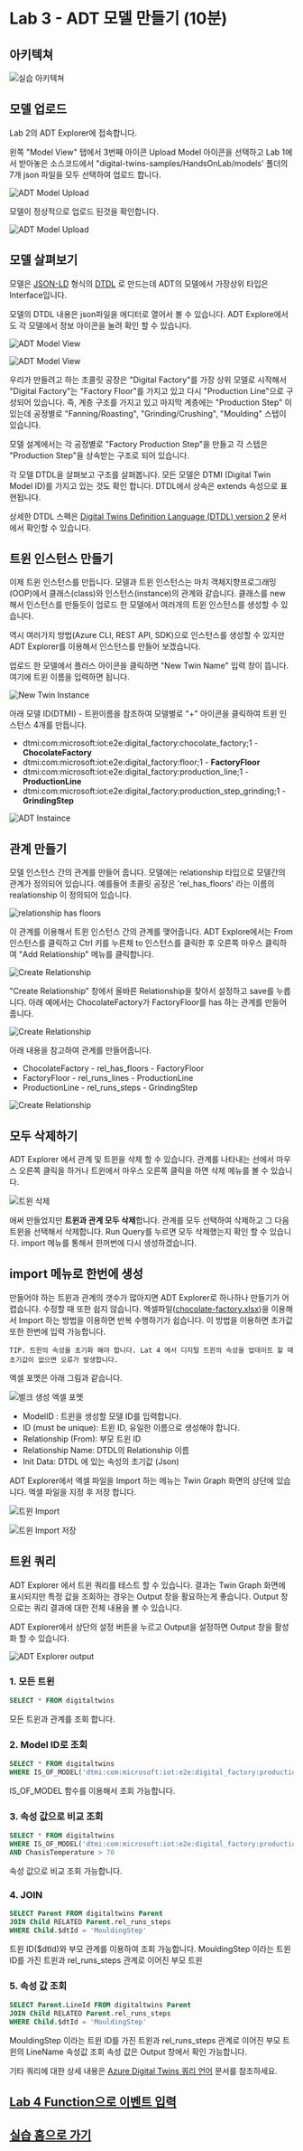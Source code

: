 # Lab 3 - ADT 모델 만들기 (10분)

## 아키텍쳐 

![실습 아키텍쳐](images/hol-architecture-3_updated.png)

## 모델 업로드

Lab 2의 ADT Explorer에 접속합니다. 

왼쪽 "Model View" 탭에서 3번째 아이콘 Upload Model 아이콘을 선택하고 Lab 1에서 받아놓은 소스코드에서 "digital-twins-samples/HandsOnLab/models' 폴더의 7개 json 파일을 모두 선택하여 업로드 합니다. 

![ADT Model Upload](images/adt-lap3-01.png)

모델이 정상적으로 업로드 된것을 확인합니다. 

![ADT Model Upload](images/adt-lap3-02.png)

## 모델 살펴보기 

모델은 [JSON-LD](https://json-ld.org/) 형식의 [DTDL](https://github.com/Azure/opendigitaltwins-dtdl) 로 만드는데 ADT의 모델에서 가장상위 타입은 Interface입니다. 

모델의 DTDL 내용은 json파일을 에디터로 열어서 볼 수 있습니다. ADT Explore에서도 각 모델에서 정보 아이콘을 눌려 확인 할 수 있습니다. 

![ADT Model View](images/adt-lap3-03.png)

![ADT Model View](images/adt-lap3-04.png)

우리가 만들려고 하는 초콜릿 공장은 "Digital Factory"를 가장 상위 모델로 시작해서 "Digital Factory"는 "Factory Floor"를 가지고 있고 다시 "Production Line"으로 구성되어 있습니다. 즉, 계층 구조를 가지고 있고 마지막 계층에는 "Production Step" 이 있는데 공정별로 "Fanning/Roasting", "Grinding/Crushing", "Moulding" 스텝이 있습니다. 

모델 설계에서는 각 공정별로 "Factory Production Step"을 만들고 각 스텝은 "Production Step"을 상속받는 구조로 되어 있습니다. 

각 모델 DTDL을 살펴보고 구조를 살펴봅니다. 모든 모델은 DTMI (Digital Twin Model ID)를 가지고 있는 것도 확인 합니다. DTDL에서 상속은 extends 속성으로 표현됩니다. 

상세한 DTDL 스펙은 [Digital Twins Definition Language (DTDL) version 2](https://github.com/Azure/opendigitaltwins-dtdl/blob/master/DTDL/v2/dtdlv2.md) 문서에서 확인할 수 있습니다. 

## 트윈 인스턴스 만들기 

이제 트윈 인스턴스를 만듭니다. 모델과 트윈 인스턴스는 마치 객체지향프로그래밍(OOP)에서 클래스(class)와 인스턴스(instance)의 관계와 같습니다. 클래스를 new 해서 인스턴스를 만들듯이 업로드 한 모델에서 여러개의 트윈 인스턴스를 생성할 수 있습니다. 

역시 여러가지 방법(Azure CLI, REST API, SDK)으로 인스턴스를 생성할 수 있지만 ADT Explorer를 이용해서 인스턴스를 만들어 보겠습니다. 

업로드 한 모델에서 플러스 아이콘을 클릭하면 "New Twin Name" 입력 창이 뜹니다. 여기에 트윈 이름을 입력하면 됩니다. 

![New Twin Instance](images/adt-lap3-05.png)

아래 모델 ID(DTMI) - 트윈이름을 참조하여 모델별로 "+" 아이콘을 클릭하여 트윈 인스턴스 4개를 만듭니다. 

* dtmi:com:microsoft:iot:e2e:digital_factory:chocolate_factory;1 - **ChocolateFactory**
* dtmi:com:microsoft:iot:e2e:digital_factory:floor;1 - **FactoryFloor**
* dtmi:com:microsoft:iot:e2e:digital_factory:production_line;1 - **ProductionLine**
* dtmi:com:microsoft:iot:e2e:digital_factory:production_step_grinding;1 - **GrindingStep**

![ADT Instaince](images/adt-lap3-06.png)

## 관계 만들기 

모델 인스턴스 간의 관계를 만들어 줍니다. 모델에는 relationship 타입으로 모델간의 관계가 정의되어 있습니다. 예를들어 초콜릿 공장은 'rel_has_floors' 라는 이름의 realationship 이 정의되어 있습니다. 

![relationship has floors](images/rel_has_floors.png)

이 관계를 이용해서 트윈 인스턴스 간의 관계를 맺어줍니다. ADT Explore에서는 From 인스턴스를 클릭하고 Ctrl 키를 누른채 to 인스턴스를 클릭한 후 오른쪽 마우스 클릭하여 "Add Relationship" 메뉴를 클릭합니다. 

![Create Relationship](images/adt-select-relationship.png)

"Create Relationship" 창에서 올바른 Relationship을 찾아서 설정하고 save를 누릅니다. 아래 예에서는 ChocolateFactory가 FactoryFloor를 has 하는 관계를 만들어 줍니다. 

![Create Relationship](images/adt-create-relationship.png)

아래 내용을 참고하여 관계를 만들어줍니다. 

* ChocolateFactory - rel_has_floors - FactoryFloor
* FactoryFloor - rel_runs_lines - ProductionLine
* ProductionLine - rel_runs_steps - GrindingStep

![Create Relationship](images/adt-select-relationship_done.png)

## 모두 삭제하기

ADT Explorer 에서 관계 및 트윈을 삭제 할 수 있습니다. 관계를 나타내는 선에서 마우스 오른쪽 클릭을 하거나 트윈에서 마우스 오른쪽 클릭을 하면 삭제 메뉴를 볼 수 있습니다. 

![트윈 삭제](images/delete-twin.png)

애써 만들었지만 **트윈과 관계 모두 삭제**합니다. 관계를 모두 선택하여 삭제하고 그 다음 트윈을 선택해서 삭제합니다. Run Query를 누르면 모두 삭제했는지 확인 할 수 있습니다. import 메뉴를 통해서 한꺼번에 다시 생성하겠습니다. 

## import 메뉴로 한번에 생성

만들어야 하는 트윈과 관계의 갯수가 많아지면 ADT Explorer로 하나하나 만들기가 어렵습니다. 수정할 때 또한 쉽지 않습니다. 엑셀파일([chocolate-factory.xlsx](./chocolate-factory.xlsx))을 이용해서 Import 하는 방법을 이용하면 반복 수행하기가 쉽습니다. 이 방법을 이용하면 초가값 또한 한번에 입력 가능합니다. 

```
TIP. 트윈의 속성을 초기화 해야 합니다. Lat 4 에서 디지털 트윈의 속성을 업데이트 할 때 초기값이 없으면 오류가 발생합니다. 
```

엑셀 포멧은 아래 그림과 같습니다. 

![벌크 생성 엑셀 포멧](images/bulk-create-xlsx.png)

 * ModelID : 트윈을 생성할 모델 ID를 입력합니다. 
 * ID (must be unique): 트윈 ID, 유일한 이름으로 생성해야 합니다. 
 * Relationship (From): 부모 트윈 ID
 * Relationship Name: DTDL의 Relationship 이름 
 * Init Data: DTDL 에 있는 속성의 초기값 (Json)

ADT Explorer에서 엑셀 파일을 Import 하는 메뉴는 Twin Graph 화면의 상단에 있습니다. 엑셀 파일을 지정 후 저장 합니다. 

![트윈 Import](images/twin-import1.png)

![트윈 Import 저장](images/twin-import2.png)

## 트윈 쿼리 

ADT Explorer 에서 트윈 쿼리를 테스트 할 수 있습니다. 결과는 Twin Graph 화면에 표시되지만 특정 값을 조회하는 경우는 Output 창을 활요하는게 좋습니다. Output 창으로는 쿼리 결과에 대한 전체 내용을 볼 수 있습니다. 

ADT Explorer에서 상단의 설정 버튼을 누르고 Output을 설정하면 Output 창을 활성화 할 수 있습니다. 

![ADT Explorer output](images/adt-explorer-output.png)

### 1. 모든 트윈
```sql
SELECT * FROM digitaltwins
```
모든 트윈과 관계를 조회 합니다. 

### 2. Model ID로 조회
```sql
SELECT * FROM digitaltwins 
WHERE IS_OF_MODEL('dtmi:com:microsoft:iot:e2e:digital_factory:production_step;2')
```
IS_OF_MODEL 함수를 이용해서 조회 가능합니다. 

### 3. 속성 값으로 비교 조회
```sql
SELECT * FROM digitaltwins 
WHERE IS_OF_MODEL('dtmi:com:microsoft:iot:e2e:digital_factory:production_step;2') 
AND ChasisTemperature > 70
```
속성 값으로 비교 조회 가능합니다. 

### 4. JOIN 
```sql
SELECT Parent FROM digitaltwins Parent 
JOIN Child RELATED Parent.rel_runs_steps
WHERE Child.$dtId = 'MouldingStep'
```
트윈 ID($dtId)와 부모 관계를 이용하여 조회 가능합니다. 
MouldingStep 이라는 트윈 ID를 가진 트윈과 rel_runs_steps 관계로 이어진 부모 트윈

### 5. 속성 값 조회
```sql
SELECT Parent.LineId FROM digitaltwins Parent 
JOIN Child RELATED Parent.rel_runs_steps
WHERE Child.$dtId = 'MouldingStep'
```
MouldingStep 이라는 트윈 ID를 가진 트윈과 rel_runs_steps 관계로 이어진 부모 트윈의 LineName 속성값 조회
속성 값은 Output 창에서 확인 가능합니다. 

기타 쿼리에 대한 상세 내용은 [Azure Digital Twins 쿼리 언어](https://docs.microsoft.com/ko-kr/azure/digital-twins/concepts-query-language) 문서를 참조하세요.

## [Lab 4 Function으로 이벤트 입력 ](lab4-ingest-event.md)

## [실습 홈으로 가기](README.md)
